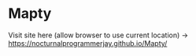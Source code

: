 # Mapty
Visit site here (allow browser to use current location) -> https://nocturnalprogrammerjay.github.io/Mapty/
